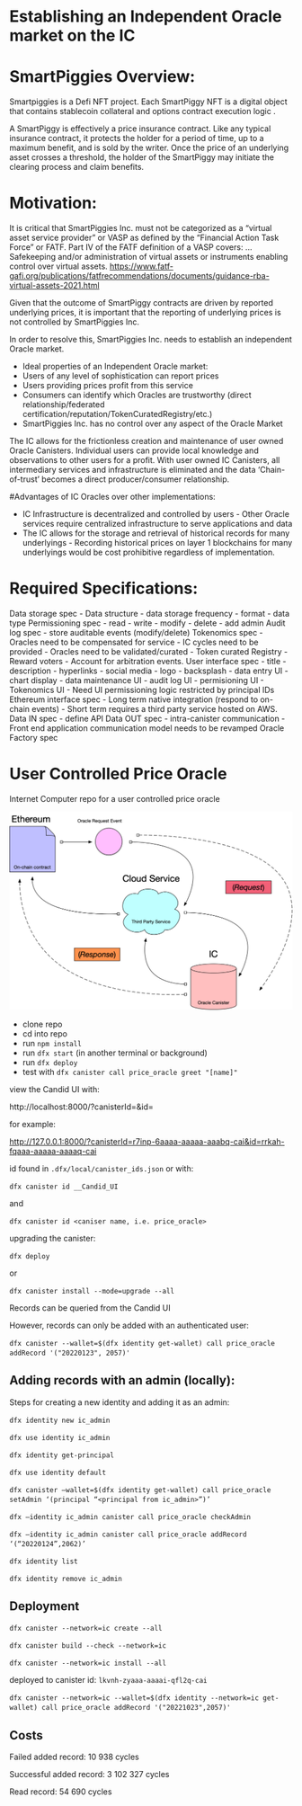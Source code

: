 

# Establishing an Independent Oracle market on the IC

# SmartPiggies Overview:

Smartpiggies is a Defi NFT project. Each SmartPiggy NFT is a digital object that contains stablecoin collateral and options contract execution logic .

A SmartPiggy is effectively a price insurance contract. Like any typical insurance contract, it protects the holder for a period of time, up to a maximum benefit, and is sold by the writer. Once the price of an underlying asset crosses a threshold, the holder of the SmartPiggy may initiate the clearing process and claim benefits.

# Motivation:

It is critical that SmartPiggies Inc. must not be categorized as a “virtual asset service provider” or VASP as defined by the “Financial Action Task Force” or FATF.
Part IV of the FATF definition of a VASP covers: ... Safekeeping and/or administration of virtual assets or instruments enabling control over virtual assets.
https://www.fatf-gafi.org/publications/fatfrecommendations/documents/guidance-rba-virtual-assets-2021.html

Given that the outcome of SmartPiggy contracts are driven by reported underlying prices, it is important that the reporting of underlying prices is not controlled by SmartPiggies Inc. 

In order to resolve this, SmartPiggies Inc. needs to establish an independent Oracle market.

* Ideal properties of an Independent Oracle market:
* Users of any level of sophistication can report prices
* Users providing prices profit from this service  
* Consumers can identify which Oracles are trustworthy (direct relationship/federated certification/reputation/TokenCuratedRegistry/etc.)
* SmartPiggies Inc. has no control over any aspect of the Oracle Market

The IC allows for the frictionless creation and maintenance of user owned Oracle Canisters. Individual users can provide local knowledge and observations to other users for a profit. With user owned IC Canisters, all intermediary services and infrastructure is eliminated and the data ‘Chain-of-trust’ becomes a direct producer/consumer relationship. 

#Advantages of IC Oracles over other implementations:
* IC Infrastructure is decentralized and controlled by users - Other Oracle services require centralized infrastructure to serve applications and data 
* The IC allows for the storage and retrieval of historical records for many underlyings - Recording historical prices on layer 1 blockchains for many underlyings would be cost prohibitive regardless of implementation.

# Required Specifications:

Data storage spec - Data structure - data storage frequency - format - data type
Permissioning spec - read - write - modify - delete - add admin
Audit log spec - store auditable events (modify/delete)
Tokenomics spec - Oracles need to be compensated for service - IC cycles need to be provided - Oracles need to be validated/curated - Token curated Registry - Reward voters - Account for arbitration events. 
User interface spec - title - description - hyperlinks - social media - logo - backsplash -  data entry UI - chart display - data maintenance UI - audit log UI - permisioning UI - Tokenomics UI - Need UI permissioning logic restricted by principal IDs
Ethereum interface spec - Long term native integration (respond to on-chain events) - Short term requires a third party service hosted on AWS.
Data IN spec - define API
Data OUT spec - intra-canister communication - Front end application communication model needs to be revamped
Oracle Factory spec


# User Controlled Price Oracle
Internet Computer repo for a user controlled price oracle

![Oracle Diagram](./media/Oracle_Diagram.jpg)

* clone repo
* cd into repo
* run `npm install`
* run `dfx start` (in another terminal or background)
* run `dfx deploy`
* test with `dfx canister call price_oracle greet "[name]"`

view the Candid UI with:

http://localhost:8000/?canisterId=<candid-id>&id=<canister-id>

for example:

http://127.0.0.1:8000/?canisterId=r7inp-6aaaa-aaaaa-aaabq-cai&id=rrkah-fqaaa-aaaaa-aaaaq-cai

id found in `.dfx/local/canister_ids.json` or with:

`dfx canister id __Candid_UI`

and

`dfx canister id <caniser name, i.e. price_oracle>`

upgrading the canister:

`dfx deploy`

or

`dfx canister install --mode=upgrade --all`

Records can be queried from the Candid UI

However, records can only be added with an authenticated user:

`dfx canister --wallet=$(dfx identity get-wallet) call price_oracle addRecord '("20220123", 2057)'`

## Adding records with an admin (locally):

Steps for creating a new identity and adding it as an admin:

`dfx identity new ic_admin`

`dfx use identity ic_admin`

`dfx identity get-principal`

`dfx use identity default`

`dfx canister —wallet=$(dfx identity get-wallet) call price_oracle setAdmin ‘(principal “<principal from ic_admin>”)’`

`dfx —identity ic_admin canister call price_oracle checkAdmin`

`dfx —identity ic_admin canister call price_oracle addRecord ‘(“20220124”,2062)’`

`dfx identity list`

`dfx identity remove ic_admin`

## Deployment

`dfx canister --network=ic create --all`

`dfx canister build --check --network=ic`

`dfx canister --network=ic install --all`

deployed to canister id: `lkvnh-zyaaa-aaaai-qfl2q-cai`

`dfx canister --network=ic --wallet=$(dfx identity --network=ic get-wallet) call price_oracle addRecord '("20221023",2057)'`

## Costs

Failed added record: 10 938 cycles

Successful added record: 3 102 327 cycles

Read record: 54 690 cycles
